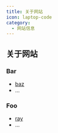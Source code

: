 ```yaml
---
title: 关于网站
icon: laptop-code
category:
  - 网站信息
---
```


<Catalog />


## 关于网站

### Bar

- [baz](bar/baz.md)
- ...

### Foo

- [ray](foo/ray.md)
- ...



